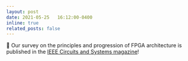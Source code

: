 ```yaml
---
layout: post
date: 2021-05-25   16:12:00-0400
inline: true
related_posts: false
---
```


📜 Our survey on the principles and progression of FPGA architecture is published in the [IEEE Circuits and Systems magazine](https://ieeexplore.ieee.org/xpl/RecentIssue.jsp?punumber=7384)!